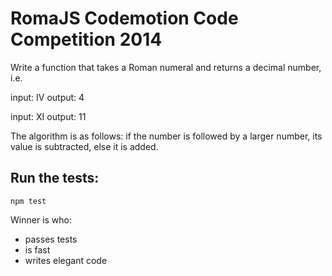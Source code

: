 RomaJS Codemotion Code Competition 2014
=======================================

Write a function that takes a Roman numeral and returns a decimal number, i.e.

input: IV
output: 4

input: XI
output: 11

The algorithm is as follows: if the number is followed by a larger number, its
value is subtracted, else it is added.

## Run the tests:

    npm test

Winner is who:
- passes tests
- is fast
- writes elegant code
